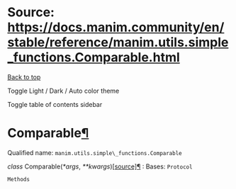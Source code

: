 # Source: https://docs.manim.community/en/stable/reference/manim.utils.simple_functions.Comparable.html

[Back to top](#)

Toggle Light / Dark / Auto color theme

Toggle table of contents sidebar

Comparable[¶](#comparable "Link to this heading")
=================================================

Qualified name: `manim.utils.simple\_functions.Comparable`

*class* Comparable(*\*args*, *\*\*kwargs*)[[source]](../_modules/manim/utils/simple_functions.html#Comparable)[¶](#manim.utils.simple_functions.Comparable "Link to this definition")
:   Bases: `Protocol`

    Methods